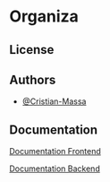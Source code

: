 # Organiza

## License

## Authors

- [@Cristian-Massa](https://www.github.com/Cristian-Massa)

## Documentation

[Documentation Frontend](https://linktodocumentation)

[Documentation Backend](https://linktodocumentation)
